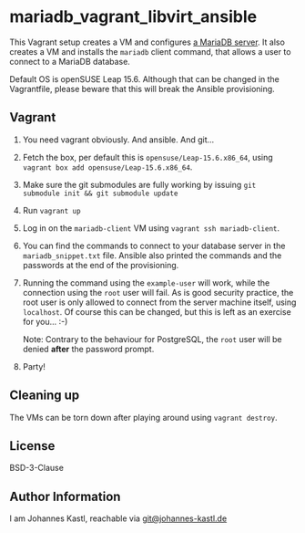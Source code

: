 # mariadb_vagrant_libvirt_ansible

This Vagrant setup creates a VM and configures [a MariaDB
server](https://mariadb.org/).
It also creates a VM and installs the `mariadb` client command, that allows a
user to connect to a MariaDB database.

Default OS is openSUSE Leap 15.6. Although that can be changed in the
Vagrantfile, please beware that this will break the Ansible provisioning.

## Vagrant

1. You need vagrant obviously. And ansible. And git...
1. Fetch the box, per default this is `opensuse/Leap-15.6.x86_64`, using
   `vagrant box add opensuse/Leap-15.6.x86_64`.
1. Make sure the git submodules are fully working by issuing `git submodule init
   && git submodule update`
1. Run `vagrant up`
1. Log in on the `mariadb-client` VM using `vagrant ssh mariadb-client`.
1. You can find the commands to connect to your database server in the
   `mariadb_snippet.txt` file. Ansible also printed the commands and the
   passwords at the end of the provisioning.
1. Running the command using the `example-user` will work, while the connection
   using the `root` user will fail. As is good security practice, the root user
   is only allowed to connect from the server machine itself, using `localhost`.
   Of course this can be changed, but this is left as an exercise for you... :-)

   Note: Contrary to the behaviour for PostgreSQL, the `root` user will be
   denied **after** the password prompt.
1. Party!

## Cleaning up

The VMs can be torn down after playing around using `vagrant destroy`.

## License

BSD-3-Clause

## Author Information

I am Johannes Kastl, reachable via git@johannes-kastl.de
